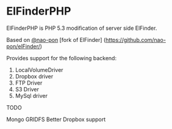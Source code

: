 ElFinderPHP
===========

ElFinderPHP is PHP 5.3 modification of server side ElFinder.

Based on [@nao-pon](https://github.com/nao-pon/)  [fork of ElFinder] (https://github.com/nao-pon/elFinder/)

Provides support for the following backend:

1. LocalVolumeDriver
2. Dropbox driver
3. FTP Driver
4. S3 Driver
5. MySql driver

TODO

Mongo GRIDFS
Better Dropbox support